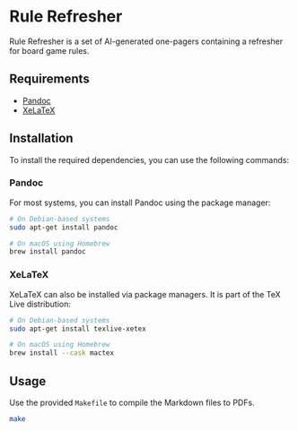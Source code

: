 # Rule Refresher

Rule Refresher is a set of AI-generated one-pagers containing a refresher for board game rules.

## Requirements

- [Pandoc](https://pandoc.org/)
- [XeLaTeX](https://www.tug.org/xetex/)

## Installation

To install the required dependencies, you can use the following commands:

### Pandoc

For most systems, you can install Pandoc using the package manager:

```sh
# On Debian-based systems
sudo apt-get install pandoc

# On macOS using Homebrew
brew install pandoc
```

### XeLaTeX

XeLaTeX can also be installed via package managers. It is part of the TeX Live distribution:

```sh
# On Debian-based systems
sudo apt-get install texlive-xetex

# On macOS using Homebrew
brew install --cask mactex
```

## Usage

Use the provided `Makefile` to compile the Markdown files to PDFs.

```sh
make
```

